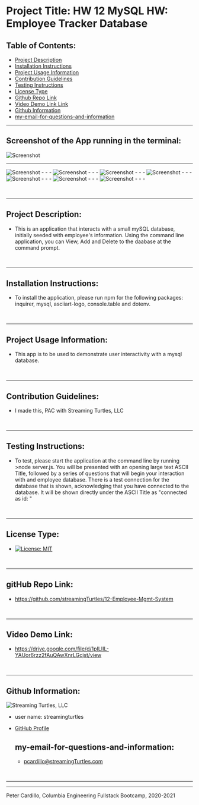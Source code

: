 
  # Project Title: HW 12 MySQL HW: Employee Tracker Database
    
  ## Table of Contents:
  - [Project Description](#project-description)
  - [Installation Instructions](#installation-instructions)
  - [Project Usage Information](#project-usage-information)
  - [Contribution Guidelines](#contribution-guidelines)
  - [Testing Instructions](#testing-instructions)
  - [License Type](#license-type)
  - [Github Repo Link](#github-repo-link)
  - [Video Demo Link Link](https://drive.google.com/file/d/1pILIIL-YAUor6rzz2fAuQAwXnrLGcjst/view)
  - [Github Information](#github-information)
  - [my-email-for-questions-and-information](#my-email-for-questions-and-information)



  - - -
  ## Screenshot of the App running in the terminal:
  ![Screenshot](Assets/pic-1.png)
  - - -
  ![Screenshot](Assets/pic-2.png)
    - - -
  ![Screenshot](Assets/pic-3.png)
    - - -
  ![Screenshot](Assets/pic-4.png)
    - - -
  ![Screenshot](Assets/pic-5.png)
    - - -
  ![Screenshot](Assets/pic-6.png)
    - - -
  ![Screenshot](Assets/pic-7.png)
    - - -
  ![Screenshot](Assets/pic-8.png)
    - - -






  &nbsp;
  - - -
  ## Project Description:
  - This is an application that interacts with a  small mySQL database, initially  seeded with employee's information.  Using the command line application, you can View, Add and Delete to the daabase at the command prompt.

  &nbsp;
  - - -
  ## Installation Instructions:
  - To install the application, please run npm for the following packages: inquirer, mysql, asciiart-logo, console.table and dotenv.

  &nbsp;
  - - -
  ## Project Usage Information:
  - This app is to be used to demonstrate user interactivity with a mysql database.  

  &nbsp;
  - - -
  ## Contribution Guidelines:
  - I made this, PAC with Streaming Turtles, LLC

  &nbsp;
  - - -
  ## Testing Instructions:
  - To test, please start the application at the command line by running >node server.js.  You will be presented with an opening large text ASCII Title, followed by a series of questions that will begin your interaction with and employee database.  There is a test connection for the database that is shown, acknowledging that you have connected to the database.  It will be shown directly under the ASCII Title as "connected as id: "

  &nbsp;
  - - -
  ## License Type:
  - [![License: MIT](https://img.shields.io/badge/License-MIT-yellow.svg)](https://opensource.org/licenses/MIT)

  &nbsp;
  - - -
  ## gitHub Repo Link:
  - https://github.com/streamingTurtles/12-Employee-Mgmt-System

  &nbsp;
  - - -
  ## Video Demo Link:
  - https://drive.google.com/file/d/1pILIIL-YAUor6rzz2fAuQAwXnrLGcjst/view

  &nbsp;
  - - -
  ## Github Information:

  ![Streaming Turtles, LLC](https://avatars2.githubusercontent.com/u/1152009?v=4)
- user name: streamingturtles
- [GitHub Profile](https://github.com/streamingTurtles)

  ## my-email-for-questions-and-information:
  - pcardillo@streamingTurtles.com  

  &nbsp;
- - -
- - -
Peter Cardillo, Columbia Engineering Fullstack Bootcamp, 2020-2021  
